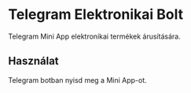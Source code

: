 # Telegram Elektronikai Bolt

Telegram Mini App elektronikai termékek árusítására.

## Használat
Telegram botban nyisd meg a Mini App-ot.
